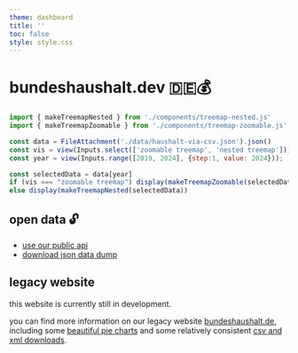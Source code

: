 ```yaml
---
theme: dashboard
title: ''
toc: false
style: style.css
---
```


# bundeshaushalt.dev 🇩🇪💰

```js
import { makeTreemapNested } from './components/treemap-nested.js'
import { makeTreemapZoomable } from './components/treemap-zoomable.js'

const data = FileAttachment('./data/haushalt-via-csv.json').json()
const vis = view(Inputs.select(['zoomable treemap', 'nested treemap']))
const year = view(Inputs.range([2019, 2024], {step:1, value: 2024}));
```

```js
const selectedData = data[year]
if (vis === "zoomable treemap") display(makeTreemapZoomable(selectedData))
else display(makeTreemapNested(selectedData))
```

## open data 🔓

- [use our public api](https://github.com/bundesAPI/bundeshaushalt-api)
- [download json data dump](./_file/data/haushalt-via-csv.json)

## legacy website

this website is currently still in development.

you can find more information on our legacy website [bundeshaushalt.de](https://bundeshaushalt.de), including some [beautiful pie charts](https://www.bundeshaushalt.de/DE/Bundeshaushalt-digital/bundeshaushalt-digital.html) and some relatively consistent [csv and xml downloads](https://www.bundeshaushalt.de/DE/Download-Portal/download-portal.html).
